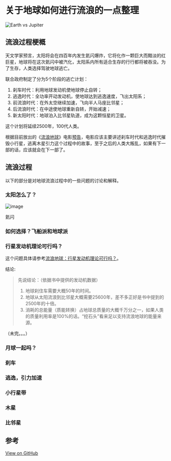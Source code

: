 # 关于地球如何进行流浪的一点整理


![Earth vs Jupiter](https://user-images.githubusercontent.com/3297411/51720539-08196080-2089-11e9-9ecc-cb5dc0014f38.png)

## 流浪过程梗概

天文学家预言，太阳将会在四百年内发生氦闪爆炸，它将化作一颗巨大而黯淡的红巨星，地球将在这次氦闪中被汽化，太阳系内所有适合生存的行行都将被吞没。为了生存，人类选择驾驶地球逃亡。

联合政府制定了分为5个阶段的逃亡计划：

1. 刹车时代：利用地球发动机使地球停止自转；
2. 逃逸时代：全功率开动发动机，使地球达到逃逸速度，飞出太阳系；
3. 前流浪时代：在外太空继续加速，飞向半人马座比邻星；
4. 后流浪时代：在中途使地球重新自转，开始减速；
5. 新太阳时代：地球泊入比邻星轨道，成为这颗恒星的卫星。

这个计划将延续2500年，100代人类。

<!--more-->

根据目前放出的《[流浪地球](https://movie.douban.com/subject/26266893/)》电影[预告](https://movie.douban.com/subject/26266893/trailer#trailer)，电影应该主要讲述刹车时代和逃逸时代摧毁小行星，逃离木星引力这个过程中的故事，至于之后的人类大叛乱，如果有下一部的话，应该就会在下一部了。

## 流浪过程

以下的部分是对地球流浪过程中的一些问题的讨论和解释。

### 太阳怎么了？

![image](https://user-images.githubusercontent.com/3297411/51725676-a6fc8780-209e-11e9-9be4-73b39da909fa.png)

氦闪

### 如何选择？飞船派和地球派

### 行星发动机理论可行吗？

这个问题具体请参考[流浪地球：行星发动机理论可行吗？](https://zhuanlan.zhihu.com/p/51496504)。

结论:

> 先说结论：（依据书中提供的发动机数据）
>
> 1. 地球刹住车需要大概50年的时间。
> 2. 地球从太阳流浪到比邻星大概需要25600年，差不多正好是书中提到的2500年的十倍。
> 3. 消耗的总能量（质能转换）占地球总质量的大概千万分之一，如果人类的质量利用率是100%的话。“挖石头”看来足以支持流浪地球的能量来源。

（未完。。。）

### 月球一起吗？

### 刹车

### 逃逸，引力加速

### 小行星带

### 木星

### 比邻星

## 参考



[View on GitHub](https://github.com/qiwihui/blog/issues/49)



